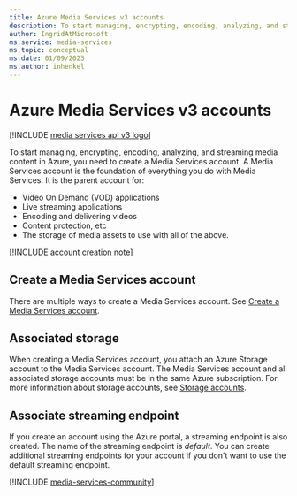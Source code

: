 ```yaml
---
title: Azure Media Services v3 accounts
description: To start managing, encrypting, encoding, analyzing, and streaming media content in Azure, you need to create a Media Services account. This article talks about Azure Media Services v3 accounts.
author: IngridAtMicrosoft
ms.service: media-services
ms.topic: conceptual
ms.date: 01/09/2023
ms.author: inhenkel
---
```


# Azure Media Services v3 accounts

[!INCLUDE [media services api v3 logo](./includes/v3-hr.md)]

To start managing, encrypting, encoding, analyzing, and streaming media content in Azure, you need to create a Media Services account. A Media Services account is the foundation of everything you do with Media Services. It is the parent account for:

- Video On Demand (VOD) applications
- Live streaming applications
- Encoding and delivering videos
- Content protection, etc
- The storage of media assets to use with all of the above.

[!INCLUDE [account creation note](./includes/note-2020-05-01-account-creation.md)]

## Create a Media Services account

There are multiple ways to create a Media Services account.  See [Create a Media Services account](account-create-how-to.md?amspage=accounts-concept).

## Associated storage

When creating a Media Services account, you attach an Azure Storage account to the Media Services account. The Media Services account and all associated storage accounts must be in the same Azure subscription. For more information about storage accounts, see [Storage accounts](storage-account-concept.md?amspage=accounts-concept).

## Associate streaming endpoint

If you create an account using the Azure portal, a streaming endpoint is also created.  The name of the streaming endpoint is *default*.  You can create additional streaming endpoints for your account if you don't want to use the default streaming endpoint.

[!INCLUDE [media-services-community](includes/media-services-community.md)]
